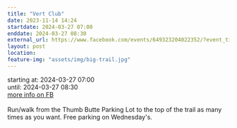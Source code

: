 ```yaml
---
title: "Vert Club"
date: 2023-11-14 14:24
startdate: 2024-03-27 07:00
enddate: 2024-03-27 08:30
external_url: https://www.facebook.com/events/649323204022352/?event_time_id=649324577355548
layout: post
location: 
feature-img: "assets/img/big-trail.jpg"
---
```


starting at: 2024-03-27 07:00<br>until: 2024-03-27 08:30<br><a href="https://www.facebook.com/events/649323204022352/?event_time_id=649324577355548">more info on FB</a><br><br>Run/walk from the Thumb Butte Parking Lot to the top of the trail as many times as you want.  Free parking on Wednesday's.<br>
  <br>
  
